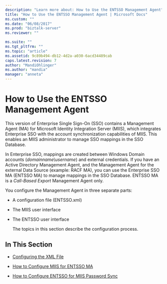```yaml
---
description: "Learn more about: How to Use the ENTSSO Management Agent"
title: "How to Use the ENTSSO Management Agent | Microsoft Docs"
ms.custom: ""
ms.date: "06/08/2017"
ms.prod: "biztalk-server"
ms.reviewer: ""

ms.suite: ""
ms.tgt_pltfrm: ""
ms.topic: "article"
ms.assetid: 9c89b494-db12-4d2a-a030-6acd34489cab
caps.latest.revision: 7
author: "MandiOhlinger"
ms.author: "mandia"
manager: "anneta"
---
```

# How to Use the ENTSSO Management Agent
This version of Enterprise Single Sign-On (SSO) contains a Management Agent (MA) for Microsoft Identity Integration Server (MIIS), which integrates Enterprise SSO with the account synchronization capabilities of MIIS. This enables an MIIS administrator to manage SSO mappings in the SSO Database.  
  
 In Enterprise SSO, mappings are created between Windows Domain accounts (*domainname\username*) and external credentials. If you have an Active Directory Management Agent, and the Management Agent for the external Data Source (example: RACF MA), you can use the Enterprise SSO MA (ENTSSO MA) to manage mappings in the SSO Database. ENTSSO MA is a *Call-Based Export* Management Agent only.  
  
 You configure the Management Agent in three separate parts:  
  
- A configuration file (ENTSSO.xml)  
  
- The MIIS user interface  
  
- The ENTSSO user interface  
  
  The topics in this section describe the configuration process.  
  
## In This Section  
  
-   [Configuring the XML File](../core/configuring-the-xml-file.md)  
  
-   [How to Configure MIIS for ENTSSO MA](../core/how-to-configure-miis-for-entsso-ma.md)  
  
-   [How to Configure ENTSSO for MIIS Password Sync](../core/how-to-configure-entsso-for-miis-password-sync.md)
